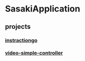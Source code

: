 # SasakiApplication


## projects
### [instractiongo](/instractiongo/readme)


### [video-simple-controller](/instractiongo/readme)
